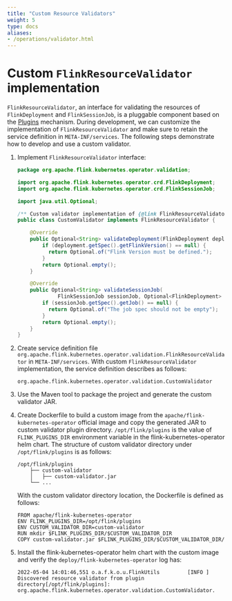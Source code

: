 ```yaml
---
title: "Custom Resource Validators"
weight: 5
type: docs
aliases:
- /operations/validator.html
---
```

<!--
Licensed to the Apache Software Foundation (ASF) under one
or more contributor license agreements.  See the NOTICE file
distributed with this work for additional information
regarding copyright ownership.  The ASF licenses this file
to you under the Apache License, Version 2.0 (the
"License"); you may not use this file except in compliance
with the License.  You may obtain a copy of the License at

  http://www.apache.org/licenses/LICENSE-2.0

Unless required by applicable law or agreed to in writing,
software distributed under the License is distributed on an
"AS IS" BASIS, WITHOUT WARRANTIES OR CONDITIONS OF ANY
KIND, either express or implied.  See the License for the
specific language governing permissions and limitations
under the License.
-->

# Custom `FlinkResourceValidator` implementation

`FlinkResourceValidator`, an interface for validating the resources of `FlinkDeployment` and `FlinkSessionJob`,  is a pluggable component based on the [Plugins](https://nightlies.apache.org/flink/flink-docs-master/docs/deployment/filesystems/plugins) mechanism. During development, we can customize the implementation of `FlinkResourceValidator` and make sure to retain the service definition in `META-INF/services`.
The following steps demonstrate how to develop and use a custom validator.

1. Implement `FlinkResourceValidator` interface:
    ```java
    package org.apache.flink.kubernetes.operator.validation;

    import org.apache.flink.kubernetes.operator.crd.FlinkDeployment;
    import org.apache.flink.kubernetes.operator.crd.FlinkSessionJob;

    import java.util.Optional;

    /** Custom validator implementation of {@link FlinkResourceValidator}. */
    public class CustomValidator implements FlinkResourceValidator {

        @Override
        public Optional<String> validateDeployment(FlinkDeployment deployment) {
            if (deployment.getSpec().getFlinkVersion() == null) {
              return Optional.of("Flink Version must be defined.");
            }
            return Optional.empty();
        }

        @Override
        public Optional<String> validateSessionJob(
                 FlinkSessionJob sessionJob, Optional<FlinkDeployment> session) {
            if (sessionJob.getSpec().getJob() == null) {
              return Optional.of("The job spec should not be empty");
            }
            return Optional.empty();
        }
    }
    ```

2. Create service definition file `org.apache.flink.kubernetes.operator.validation.FlinkResourceValidator` in `META-INF/services`.   With custom `FlinkResourceValidator` implementation, the service definition describes as follows:
    ```text
    org.apache.flink.kubernetes.operator.validation.CustomValidator
    ```

3. Use the Maven tool to package the project and generate the custom validator JAR.

4. Create Dockerfile to build a custom image from the `apache/flink-kubernetes-operator` official image and copy the generated JAR to custom validator plugin directory.
    `/opt/flink/plugins` is the value of `FLINK_PLUGINS_DIR` environment variable in the flink-kubernetes-operator helm chart. The structure of custom validator directory under `/opt/flink/plugins` is as follows:
    ```text
    /opt/flink/plugins
        ├── custom-validator
        │   ├── custom-validator.jar
        └── ...
    ```

    With the custom validator directory location, the Dockerfile is defined as follows:
    ```shell script
    FROM apache/flink-kubernetes-operator
    ENV FLINK_PLUGINS_DIR=/opt/flink/plugins
    ENV CUSTOM_VALIDATOR_DIR=custom-validator
    RUN mkdir $FLINK_PLUGINS_DIR/$CUSTOM_VALIDATOR_DIR
    COPY custom-validator.jar $FLINK_PLUGINS_DIR/$CUSTOM_VALIDATOR_DIR/
    ```

5. Install the flink-kubernetes-operator helm chart with the custom image and verify the `deploy/flink-kubernetes-operator` log has:
    ```text
    2022-05-04 14:01:46,551 o.a.f.k.o.u.FlinkUtils         [INFO ] Discovered resource validator from plugin directory[/opt/flink/plugins]: org.apache.flink.kubernetes.operator.validation.CustomValidator.
    ```
